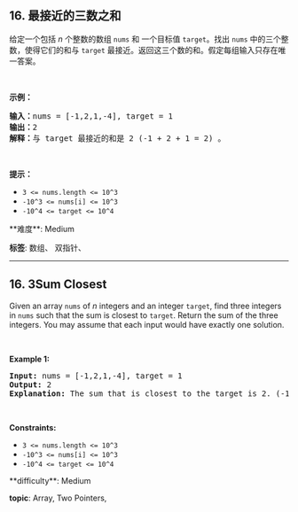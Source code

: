 <h2>16. 最接近的三数之和</h2><p>给定一个包括&nbsp;<em>n</em> 个整数的数组&nbsp;<code>nums</code><em>&nbsp;</em>和 一个目标值&nbsp;<code>target</code>。找出&nbsp;<code>nums</code><em>&nbsp;</em>中的三个整数，使得它们的和与&nbsp;<code>target</code>&nbsp;最接近。返回这三个数的和。假定每组输入只存在唯一答案。</p>

<p>&nbsp;</p>

<p><strong>示例：</strong></p>

<pre><strong>输入：</strong>nums = [-1,2,1,-4], target = 1
<strong>输出：</strong>2
<strong>解释：</strong>与 target 最接近的和是 2 (-1 + 2 + 1 = 2) 。
</pre>

<p>&nbsp;</p>

<p><strong>提示：</strong></p>

<ul>
	<li><code>3 &lt;= nums.length &lt;= 10^3</code></li>
	<li><code>-10^3&nbsp;&lt;= nums[i]&nbsp;&lt;= 10^3</code></li>
	<li><code>-10^4&nbsp;&lt;= target&nbsp;&lt;= 10^4</code></li>
</ul>
 **难度**: Medium

 **标签**: 数组、 双指针、 


------

<h2>16. 3Sum Closest</h2><p>Given an array <code>nums</code> of <em>n</em> integers and an integer <code>target</code>, find three integers in <code>nums</code>&nbsp;such that the sum is closest to&nbsp;<code>target</code>. Return the sum of the three integers. You may assume that each input would have exactly one solution.</p>

<p>&nbsp;</p>
<p><strong>Example 1:</strong></p>

<pre>
<strong>Input:</strong> nums = [-1,2,1,-4], target = 1
<strong>Output:</strong> 2
<strong>Explanation:</strong> The sum that is closest to the target is 2. (-1 + 2 + 1 = 2).
</pre>

<p>&nbsp;</p>
<p><strong>Constraints:</strong></p>

<ul>
	<li><code>3 &lt;= nums.length &lt;= 10^3</code></li>
	<li><code>-10^3&nbsp;&lt;= nums[i]&nbsp;&lt;= 10^3</code></li>
	<li><code>-10^4&nbsp;&lt;= target&nbsp;&lt;= 10^4</code></li>
</ul>
 **difficulty**: Medium

 **topic**: Array, Two Pointers, 

